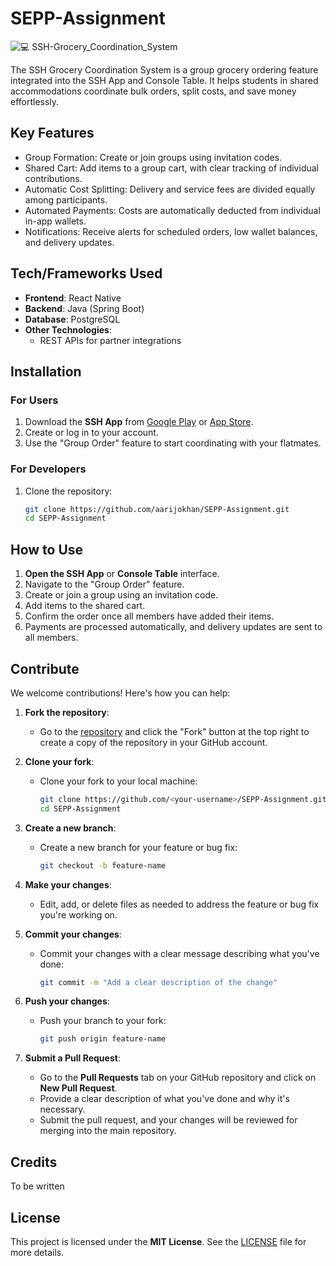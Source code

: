 # SEPP-Assignment

![💻 SSH-Grocery_Coordination_System](https://github.com/user-attachments/assets/bfd135cb-16da-4807-ad92-fa367c5405b0)


The SSH Grocery Coordination System is a group grocery ordering feature integrated into the SSH App and Console Table. It helps students in shared accommodations coordinate bulk orders, split costs, and save money effortlessly.


## Key Features

- Group Formation: Create or join groups using invitation codes.  
- Shared Cart: Add items to a group cart, with clear tracking of individual contributions.
- Automatic Cost Splitting: Delivery and service fees are divided equally among participants. 
- Automated Payments: Costs are automatically deducted from individual in-app wallets.
- Notifications: Receive alerts for scheduled orders, low wallet balances, and delivery updates.


## Tech/Frameworks Used  
- **Frontend**: React Native  
- **Backend**: Java (Spring Boot)  
- **Database**: PostgreSQL  
- **Other Technologies**:  
  - REST APIs for partner integrations


 
## Installation  

### For Users  
1. Download the **SSH App** from [Google Play](https://play.google.com/) or [App Store](https://www.apple.com/app-store/).  
2. Create or log in to your account.  
3. Use the "Group Order" feature to start coordinating with your flatmates.  

### For Developers  
1. Clone the repository:  
   ```bash  
   git clone https://github.com/aarijokhan/SEPP-Assignment.git  
   cd SEPP-Assignment


## How to Use  
1. **Open the SSH App** or **Console Table** interface.  
2. Navigate to the "Group Order" feature.  
3. Create or join a group using an invitation code.  
4. Add items to the shared cart.  
5. Confirm the order once all members have added their items.  
6. Payments are processed automatically, and delivery updates are sent to all members.  

   


## Contribute  
We welcome contributions! Here's how you can help:

1. **Fork the repository**:
   - Go to the [repository](https://github.com/aarijokhan/SEPP-Assignment) and click the "Fork" button at the top right to create a copy of the repository in your GitHub account.

2. **Clone your fork**:
   - Clone your fork to your local machine:
     ```bash
     git clone https://github.com/<your-username>/SEPP-Assignment.git
     cd SEPP-Assignment
     ```

3. **Create a new branch**:
   - Create a new branch for your feature or bug fix:
     ```bash
     git checkout -b feature-name
     ```

4. **Make your changes**:
   - Edit, add, or delete files as needed to address the feature or bug fix you're working on.

5. **Commit your changes**:
   - Commit your changes with a clear message describing what you've done:
     ```bash
     git commit -m "Add a clear description of the change"
     ```

6. **Push your changes**:
   - Push your branch to your fork:
     ```bash
     git push origin feature-name
     ```

7. **Submit a Pull Request**:
   - Go to the **Pull Requests** tab on your GitHub repository and click on **New Pull Request**.
   - Provide a clear description of what you've done and why it's necessary.
   - Submit the pull request, and your changes will be reviewed for merging into the main repository.


## Credits
To be written

## License  
This project is licensed under the **MIT License**. See the [LICENSE](LICENSE) file for more details.  

  
  

